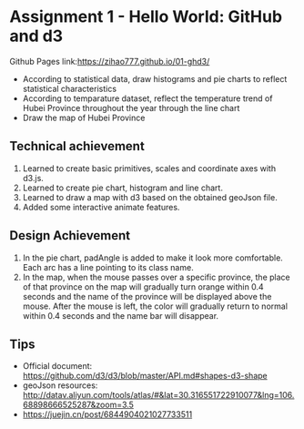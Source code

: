 Assignment 1 - Hello World: GitHub and d3  
===

  Github Pages link:https://zihao777.github.io/01-ghd3/

- According to statistical data, draw histograms and pie charts to reflect statistical characteristics
- According to temparature dataset, reflect the temperature trend of Hubei Province throughout the year through the line chart
- Draw the map of Hubei Province

Technical achievement
---

1. Learned to create basic primitives, scales and coordinate axes with d3.js.
2. Learned to create pie chart, histogram and line chart.
3. Learned to draw a map with d3 based on the obtained geoJson file.
4. Added some interactive animate features.

Design Achievement
---

1. In the pie chart, padAngle is added to make it look more comfortable. Each arc has a line pointing to its class name.
2. In the map, when the mouse passes over a specific province, the place of that province on the map will gradually turn orange within 0.4 seconds and the name of the province will be displayed above the mouse. After the mouse is left, the color will gradually return to normal within 0.4 seconds and the name bar will disappear. 

Tips
---
- Official document: https://github.com/d3/d3/blob/master/API.md#shapes-d3-shape
- geoJson resources: http://datav.aliyun.com/tools/atlas/#&lat=30.316551722910077&lng=106.68898666525287&zoom=3.5
- https://juejin.cn/post/6844904021027733511
